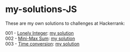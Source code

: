 # my-solutions-JS

These are my own solutions to challenges at Hackerrank:

001 - [Lonely Integer](https://www.hackerrank.com/challenges/lonely-integer/problem): [my solution](https://github.com/marieval/my-solutions-JS/blob/main/lonelyInteger.js)    
002 - [Mini-Max Sum](https://www.hackerrank.com/challenges/mini-max-sum/problem): [my solution](https://github.com/marieval/my-solutions-JS/blob/main/mini-max-sum.js)    
003 - [Time conversion](https://www.hackerrank.com/challenges/time-conversion/problem): [my solution](https://github.com/marieval/my-solutions-JS/blob/main/timeConversion.js)
